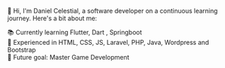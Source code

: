 👋 Hi, I'm Daniel Celestial, a software developer on a continuous learning journey. Here's a bit about me:

📚 Currently learning Flutter, Dart , Springboot <br>
🚀 Experienced in HTML, CSS, JS, Laravel, PHP, Java, Wordpress and Bootstrap <br>
🎯 Future goal: Master Game Development <br>
<!--
**dscelestial/dscelestial** is a ✨ _special_ ✨ repository because its `README.md` (this file) appears on your GitHub profile.

Here are some ideas to get you started:

- 🔭 I’m currently working on ...
- 🌱 I’m currently learning ...
- 👯 I’m looking to collaborate on ...
- 🤔 I’m looking for help with ...
- 💬 Ask me about ...
- 📫 How to reach me: ...
- 😄 Pronouns: ...
- ⚡ Fun fact: ...
-->
